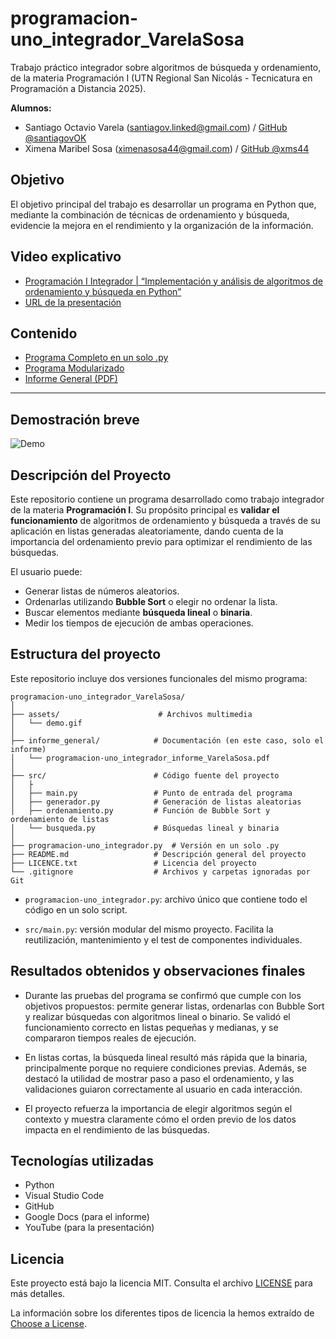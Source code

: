 # programacion-uno_integrador_VarelaSosa

Trabajo práctico integrador sobre algoritmos de búsqueda y ordenamiento, de la materia Programación I (UTN Regional San Nicolás - Tecnicatura en Programación a Distancia 2025).

**Alumnos:**
- Santiago Octavio Varela (santiagov.linked@gmail.com) / [GitHub @santiagovOK](https://github.com/santiagovOK) 
- Ximena Maribel Sosa (ximenasosa44@gmail.com) / [GitHub @xms44](https://github.com/xms44) 

## Objetivo

El objetivo principal del trabajo es desarrollar un programa en Python que, mediante la combinación de técnicas de ordenamiento y búsqueda, evidencie la mejora en el rendimiento y la organización de la información.


## Video explicativo

- [Programación I Integrador | “Implementación y análisis de algoritmos de ordenamiento y búsqueda en Python”](https://youtu.be/F-snpfuKj84)
- [URL de la presentación](https://whimsical.com/presentacion-algoritmos-de-busqueda-y-ordenamiento-varelasosa-UgHSFeC8BqS2QsNA16AZZi)

## Contenido

- [Programa Completo en un solo .py](./programacion-uno_integrador.py) 
- [Programa Modularizado](./src/main.py) 
- [Informe General (PDF)](./informe_general/programacion-uno_integrador_informe_VarelaSosa.pdf)

---

## Demostración breve

![Demo](./assets/demo.GIF)

## Descripción del Proyecto

Este repositorio contiene un programa desarrollado como trabajo integrador de la materia **Programación I**. Su propósito principal es **validar el funcionamiento** de algoritmos de ordenamiento y búsqueda a través de su aplicación en listas generadas aleatoriamente, dando cuenta de la importancia del ordenamiento previo para optimizar el rendimiento de las búsquedas.

El usuario puede:

- Generar listas de números aleatorios.
- Ordenarlas utilizando **Bubble Sort** o elegir no ordenar la lista.
- Buscar elementos mediante **búsqueda lineal** o **binaria**.
- Medir los tiempos de ejecución de ambas operaciones.

## Estructura del proyecto

Este repositorio incluye dos versiones funcionales del mismo programa:

```
programacion-uno_integrador_VarelaSosa/
│
├── assets/                      # Archivos multimedia
│   └── demo.gif
│
├── informe_general/            # Documentación (en este caso, solo el informe)
│   └── programacion-uno_integrador_informe_VarelaSosa.pdf
│
├── src/                        # Código fuente del proyecto
│   ├
│   ├── main.py                 # Punto de entrada del programa
│   ├── generador.py            # Generación de listas aleatorias
│   ├── ordenamiento.py         # Función de Bubble Sort y ordenamiento de listas
│   └── busqueda.py             # Búsquedas lineal y binaria 
│
├── programacion-uno_integrador.py  # Versión en un solo .py
├── README.md                   # Descripción general del proyecto
├── LICENCE.txt                 # Licencia del proyecto
└── .gitignore                  # Archivos y carpetas ignoradas por Git
```
- `programacion-uno_integrador.py`: archivo único que contiene todo el código en un solo script.

- `src/main.py`: versión modular del mismo proyecto. Facilita la reutilización, mantenimiento y el test de componentes individuales.


## Resultados obtenidos y observaciones finales

- Durante las pruebas del programa se confirmó que cumple con los objetivos propuestos: permite generar listas, ordenarlas con Bubble Sort y realizar búsquedas con algoritmos lineal o binario. Se validó el funcionamiento correcto en listas pequeñas y medianas, y se compararon tiempos reales de ejecución.

- En listas cortas, la búsqueda lineal resultó más rápida que la binaria, principalmente porque no requiere condiciones previas. Además, se destacó la utilidad de mostrar paso a paso el ordenamiento, y las validaciones guiaron correctamente al usuario en cada interacción.

- El proyecto refuerza la importancia de elegir algoritmos según el contexto y muestra claramente cómo el orden previo de los datos impacta en el rendimiento de las búsquedas.

## Tecnologías utilizadas

- Python
- Visual Studio Code
- GitHub
- Google Docs (para el informe)
- YouTube (para la presentación)

## Licencia

Este proyecto está bajo la licencia MIT. Consulta el archivo [LICENSE](./LICENSE) para más detalles.

La información sobre los diferentes tipos de licencia la hemos extraído de [Choose a License](https://choosealicense.com/).
